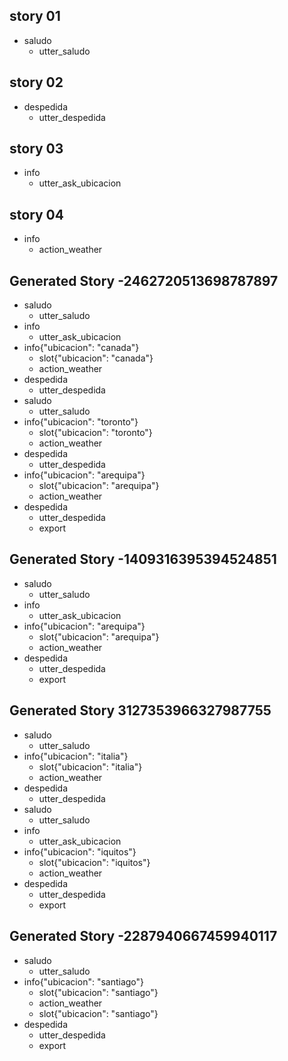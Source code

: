## story 01
* saludo
   - utter_saludo

## story 02
* despedida
   - utter_despedida

## story 03
* info
   - utter_ask_ubicacion

## story 04
* info
   - action_weather

## Generated Story -2462720513698787897
* saludo
    - utter_saludo
* info
    - utter_ask_ubicacion
* info{"ubicacion": "canada"}
    - slot{"ubicacion": "canada"}
    - action_weather
* despedida
    - utter_despedida
* saludo
    - utter_saludo
* info{"ubicacion": "toronto"}
    - slot{"ubicacion": "toronto"}
    - action_weather
* despedida
    - utter_despedida
* info{"ubicacion": "arequipa"}
    - slot{"ubicacion": "arequipa"}
    - action_weather
* despedida
    - utter_despedida
    - export

## Generated Story -1409316395394524851
* saludo
    - utter_saludo
* info
    - utter_ask_ubicacion
* info{"ubicacion": "arequipa"}
    - slot{"ubicacion": "arequipa"}
    - action_weather
* despedida
    - utter_despedida
    - export
    
## Generated Story 3127353966327987755
* saludo
    - utter_saludo
* info{"ubicacion": "italia"}
    - slot{"ubicacion": "italia"}
    - action_weather
* despedida
    - utter_despedida
* saludo
    - utter_saludo
* info
    - utter_ask_ubicacion
* info{"ubicacion": "iquitos"}
    - slot{"ubicacion": "iquitos"}
    - action_weather
* despedida
    - utter_despedida
    - export

## Generated Story -2287940667459940117
* saludo
    - utter_saludo
* info{"ubicacion": "santiago"}
    - slot{"ubicacion": "santiago"}
    - action_weather
    - slot{"ubicacion": "santiago"}
* despedida
    - utter_despedida
    - export